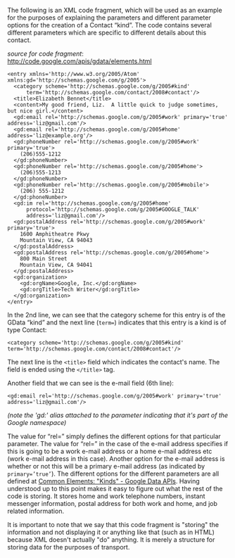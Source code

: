 The following is an XML code fragment, which will be used as an example for the purposes of explaining the parameters and different parameter options for the creation of a Contact “kind”. The code contains several different parameters which are specific to different details about this contact.

_source for code fragment_: http://code.google.com/apis/gdata/elements.html

```
<entry xmlns='http://www.w3.org/2005/Atom' xmlns:gd='http://schemas.google.com/g/2005'>
  <category scheme='http://schemas.google.com/g/2005#kind' 
      term='http://schemas.google.com/contact/2008#contact'/>
  <title>Elizabeth Bennet</title>
  <content>My good friend, Liz.  A little quick to judge sometimes, but nice girl.</content>
  <gd:email rel='http://schemas.google.com/g/2005#work' primary='true' address='liz@gmail.com'/>
  <gd:email rel='http://schemas.google.com/g/2005#home' address='liz@example.org'/>
  <gd:phoneNumber rel='http://schemas.google.com/g/2005#work' primary='true'>
    (206)555-1212
  </gd:phoneNumber>
  <gd:phoneNumber rel='http://schemas.google.com/g/2005#home'>
    (206)555-1213
  </gd:phoneNumber>
  <gd:phoneNumber rel='http://schemas.google.com/g/2005#mobile'>
    (206) 555-1212
  </gd:phoneNumber>
  <gd:im rel='http://schemas.google.com/g/2005#home' 
      protocol='http://schemas.google.com/g/2005#GOOGLE_TALK' 
      address='liz@gmail.com'/>
  <gd:postalAddress rel='http://schemas.google.com/g/2005#work' primary='true'>
    1600 Amphitheatre Pkwy 
    Mountain View, CA 94043
  </gd:postalAddress>
  <gd:postalAddress rel='http://schemas.google.com/g/2005#home'>
    800 Main Street
    Mountain View, CA 94041
  </gd:postalAddress>
  <gd:organization>
    <gd:orgName>Google, Inc.</gd:orgName>
    <gd:orgTitle>Tech Writer</gd:orgTitle>
  </gd:organization>
</entry>
```

In the 2nd line, we can see that the category scheme for this entry is of the GData “kind” and the next line (`term=`) indicates that this entry is a kind is of type Contact:

```
<category scheme='http://schemas.google.com/g/2005#kind' term='http://schemas.google.com/contact/2008#contact'/>
```

The next line is the `<title>` field which indicates the contact's name. The field is ended using the `</title>` tag.

Another field that we can see is the e-mail field (6th line):
```
<gd:email rel='http://schemas.google.com/g/2005#work' primary='true' address='liz@gmail.com'/>
```

_(note the 'gd:' alias attached to the parameter indicating that it's part of the Google namespace)_

The value for “rel=” simply defines the different options for that particular parameter. The value for “rel=” in the case of the e-mail address specifies if this is going to be a work e-mail address or a home e-mail address etc (work e-mail address in this case). Another option for the e-mail address is whether or not this will be a primary e-mail address (as indicated by `primary=’true’`). The different options for the different parameters are all defined at [Common Elements: "Kinds" - Google Data APIs](http://code.google.com/apis/gdata/elements.html). Having understood up to this point makes it easy to figure out what the rest of the code is storing. It stores home and work telephone numbers, instant messenger information, postal address for both work and home, and job related information.

It is important to note that we say that this code fragment is "storing" the information and not displaying it or anything like that (such as in HTML) because XML doesn't actually "do" anything. It is merely a structure for storing data for the purposes of transport.
